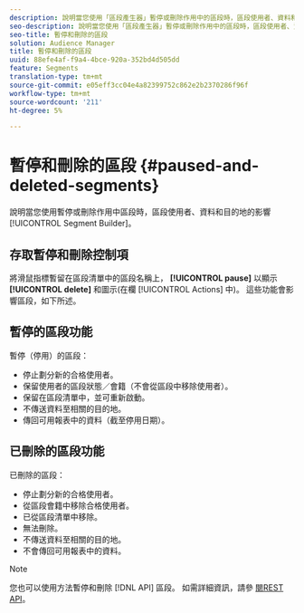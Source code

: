 ```yaml
---
description: 說明當您使用「區段產生器」暫停或刪除作用中的區段時，區段使用者、資料和目的地所受的影響。
seo-description: 說明當您使用「區段產生器」暫停或刪除作用中的區段時，區段使用者、資料和目的地所受的影響。
seo-title: 暫停和刪除的區段
solution: Audience Manager
title: 暫停和刪除的區段
uuid: 88efe4af-f9a4-4bce-920a-352bd4d505dd
feature: Segments
translation-type: tm+mt
source-git-commit: e05eff3cc04e4a82399752c862e2b2370286f96f
workflow-type: tm+mt
source-wordcount: '211'
ht-degree: 5%

---
```



# 暫停和刪除的區段 {#paused-and-deleted-segments}

說明當您使用暫停或刪除作用中區段時，區段使用者、資料和目的地的影響 [!UICONTROL Segment Builder]。

## 存取暫停和刪除控制項

將滑鼠指標暫留在區段清單中的區段名稱上， **[!UICONTROL pause]** 以顯示 **[!UICONTROL delete]** 和圖示(在欄 [!UICONTROL Actions] 中)。 這些功能會影響區段，如下所述。

## 暫停的區段功能

暫停（停用）的區段：

* 停止劃分新的合格使用者。
* 保留使用者的區段狀態／會籍（不會從區段中移除使用者）。
* 保留在區段清單中，並可重新啟動。
* 不傳送資料至相關的目的地。
* 傳回可用報表中的資料（截至停用日期）。

## 已刪除的區段功能

已刪除的區段：

* 停止劃分新的合格使用者。
* 從區段會籍中移除合格使用者。
* 已從區段清單中移除。
* 無法刪除。
* 不傳送資料至相關的目的地。
* 不會傳回可用報表中的資料。

>[!NOTE]
>
>您也可以使用方法暫停和刪除 [!DNL API] 區段。 如需詳細資訊，請參 [閱REST API](../../api/rest-api-main/rest-api-main.md)。